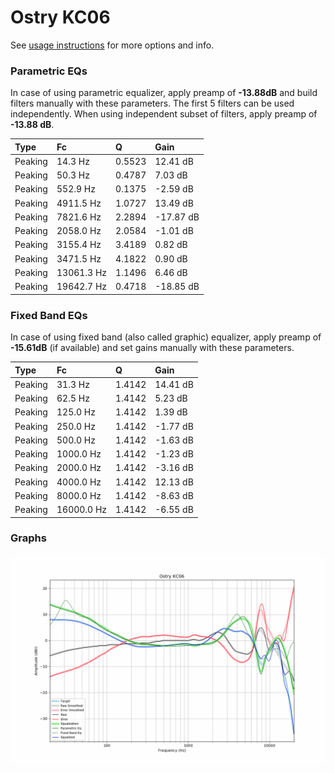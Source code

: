 # Ostry KC06
See [usage instructions](https://github.com/jaakkopasanen/AutoEq#usage) for more options and info.

### Parametric EQs
In case of using parametric equalizer, apply preamp of **-13.88dB** and build filters manually
with these parameters. The first 5 filters can be used independently.
When using independent subset of filters, apply preamp of **-13.88 dB**.

| Type    | Fc         |      Q | Gain      |
|:--------|:-----------|:-------|:----------|
| Peaking | 14.3 Hz    | 0.5523 | 12.41 dB  |
| Peaking | 50.3 Hz    | 0.4787 | 7.03 dB   |
| Peaking | 552.9 Hz   | 0.1375 | -2.59 dB  |
| Peaking | 4911.5 Hz  | 1.0727 | 13.49 dB  |
| Peaking | 7821.6 Hz  | 2.2894 | -17.87 dB |
| Peaking | 2058.0 Hz  | 2.0584 | -1.01 dB  |
| Peaking | 3155.4 Hz  | 3.4189 | 0.82 dB   |
| Peaking | 3471.5 Hz  | 4.1822 | 0.90 dB   |
| Peaking | 13061.3 Hz | 1.1496 | 6.46 dB   |
| Peaking | 19642.7 Hz | 0.4718 | -18.85 dB |

### Fixed Band EQs
In case of using fixed band (also called graphic) equalizer, apply preamp of **-15.61dB**
(if available) and set gains manually with these parameters.

| Type    | Fc         |      Q | Gain     |
|:--------|:-----------|:-------|:---------|
| Peaking | 31.3 Hz    | 1.4142 | 14.41 dB |
| Peaking | 62.5 Hz    | 1.4142 | 5.23 dB  |
| Peaking | 125.0 Hz   | 1.4142 | 1.39 dB  |
| Peaking | 250.0 Hz   | 1.4142 | -1.77 dB |
| Peaking | 500.0 Hz   | 1.4142 | -1.63 dB |
| Peaking | 1000.0 Hz  | 1.4142 | -1.23 dB |
| Peaking | 2000.0 Hz  | 1.4142 | -3.16 dB |
| Peaking | 4000.0 Hz  | 1.4142 | 12.13 dB |
| Peaking | 8000.0 Hz  | 1.4142 | -8.63 dB |
| Peaking | 16000.0 Hz | 1.4142 | -6.55 dB |

### Graphs
![](./Ostry%20KC06.png)